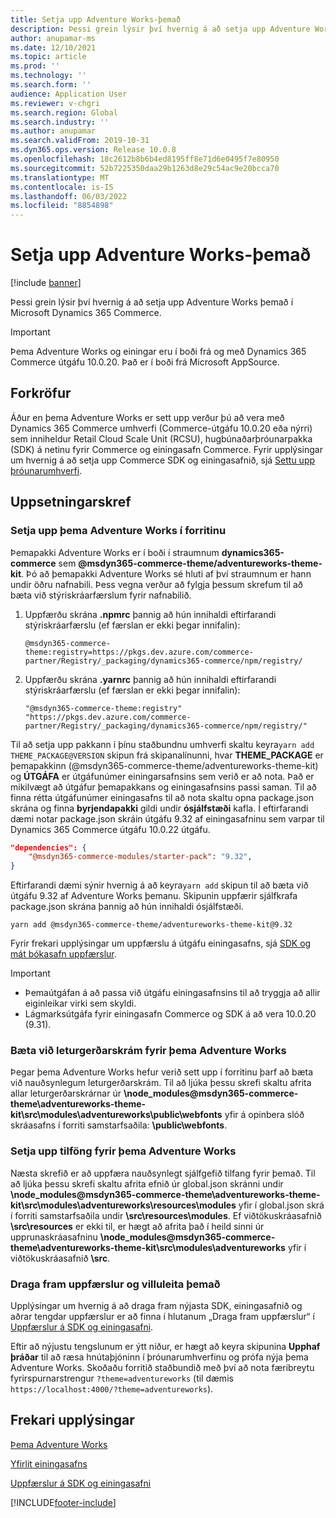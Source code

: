 ```yaml
---
title: Setja upp Adventure Works-þemað
description: Þessi grein lýsir því hvernig á að setja upp Adventure Works þemað í Microsoft Dynamics 365 Commerce.
author: anupamar-ms
ms.date: 12/10/2021
ms.topic: article
ms.prod: ''
ms.technology: ''
ms.search.form: ''
audience: Application User
ms.reviewer: v-chgri
ms.search.region: Global
ms.search.industry: ''
ms.author: anupamar
ms.search.validFrom: 2019-10-31
ms.dyn365.ops.version: Release 10.0.8
ms.openlocfilehash: 18c2612b8b6b4ed8195ff8e71d6e0495f7e80950
ms.sourcegitcommit: 52b7225350daa29b1263d8e29c54ac9e20bcca70
ms.translationtype: MT
ms.contentlocale: is-IS
ms.lasthandoff: 06/03/2022
ms.locfileid: "8854898"
---
```

# <a name="install-the-adventure-works-theme"></a>Setja upp Adventure Works-þemað

[!include [banner](includes/banner.md)]

Þessi grein lýsir því hvernig á að setja upp Adventure Works þemað í Microsoft Dynamics 365 Commerce. 

> [!IMPORTANT]
> Þema Adventure Works og einingar eru í boði frá og með Dynamics 365 Commerce útgáfu 10.0.20. Það er í boði frá Microsoft AppSource.

## <a name="prerequisites"></a>Forkröfur

Áður en þema Adventure Works er sett upp verður þú að vera með Dynamics 365 Commerce umhverfi (Commerce-útgáfu 10.0.20 eða nýrri) sem inniheldur Retail Cloud Scale Unit (RCSU), hugbúnaðarþróunarpakka (SDK) á netinu fyrir Commerce og einingasafn Commerce. Fyrir upplýsingar um hvernig á að setja upp Commerce SDK og einingasafnið, sjá [Settu upp þróunarumhverfi](e-commerce-extensibility/setup-dev-environment.md). 

## <a name="installation-steps"></a>Uppsetningarskref

### <a name="install-the-adventure-works-theme-in-your-application"></a>Setja upp þema Adventure Works í forritinu

Þemapakki Adventure Works er í boði í straumnum **dynamics365-commerce** sem **@msdyn365-commerce-theme/adventureworks-theme-kit**. Þó að þemapakki Adventure Works sé hluti af því straumnum er hann undir öðru nafnabili. Þess vegna verður að fylgja þessum skrefum til að bæta við stýriskráarfærslum fyrir nafnabilið.

1. Uppfærðu skrána **.npmrc** þannig að hún innihaldi eftirfarandi stýriskráarfærslu (ef færslan er ekki þegar innifalin):

    `@msdyn365-commerce-theme:registry=https://pkgs.dev.azure.com/commerce-partner/Registry/_packaging/dynamics365-commerce/npm/registry/`

1. Uppfærðu skrána **.yarnrc** þannig að hún innihaldi eftirfarandi stýriskráarfærslu (ef færslan er ekki þegar innifalin):

    `"@msdyn365-commerce-theme:registry" "https://pkgs.dev.azure.com/commerce-partner/Registry/_packaging/dynamics365-commerce/npm/registry/"`  
    
Til að setja upp pakkann í þínu staðbundnu umhverfi skaltu keyra`yarn add THEME_PACKAGE@VERSION` skipun frá skipanalínunni, hvar **THEME_PACKAGE** er þemapakkinn (@msdyn365-commerce-theme/adventureworks-theme-kit) og **ÚTGÁFA** er útgáfunúmer einingarsafnsins sem verið er að nota. Það er mikilvægt að útgáfur þemapakkans og einingasafnsins passi saman. Til að finna rétta útgáfunúmer einingasafns til að nota skaltu opna package.json skrána og finna **byrjendapakki** gildi undir **ósjálfstæði** kafla. Í eftirfarandi dæmi notar package.json skráin útgáfu 9.32 af einingasafninu sem varpar til Dynamics 365 Commerce útgáfu 10.0.22 útgáfu.  

```json
"dependencies": {
    "@msdyn365-commerce-modules/starter-pack": "9.32",
}
```

Eftirfarandi dæmi sýnir hvernig á að keyra`yarn add` skipun til að bæta við útgáfu 9.32 af Adventure Works þemanu. Skipunin uppfærir sjálfkrafa package.json skrána þannig að hún innihaldi ósjálfstæði.

`yarn add @msdyn365-commerce-theme/adventureworks-theme-kit@9.32`

Fyrir frekari upplýsingar um uppfærslu á útgáfu einingasafns, sjá [SDK og mát bókasafn uppfærslur](e-commerce-extensibility/sdk-updates.md). 

> [!IMPORTANT]
> - Þemaútgáfan á að passa við útgáfu einingasafnsins til að tryggja að allir eiginleikar virki sem skyldi. 
> - Lágmarksútgáfa fyrir einingasafn Commerce og SDK á að vera 10.0.20 (9.31). 

### <a name="add-the-font-files-for-the-adventure-works-theme"></a>Bæta við leturgerðarskrám fyrir þema Adventure Works

Þegar þema Adventure Works hefur verið sett upp í forritinu þarf að bæta við nauðsynlegum leturgerðarskrám. Til að ljúka þessu skrefi skaltu afrita allar leturgerðarskrárnar úr **\node_modules@msdyn365-commerce-theme\adventureworks-theme-kit\src\modules\adventureworks\public\webfonts** yfir á opinbera slóð skráasafns í forriti samstarfsaðila: **\public\webfonts**.

### <a name="set-up-the-resources-for-the-adventure-works-theme"></a>Setja upp tilföng fyrir þema Adventure Works

Næsta skrefið er að uppfæra nauðsynlegt sjálfgefið tilfang fyrir þemað. Til að ljúka þessu skrefi skaltu afrita efnið úr global.json skránni undir **\node_modules@msdyn365-commerce-theme\adventureworks-theme-kit\src\modules\adventureworks\resources\modules** yfir í global.json skrá í forriti samstarfsaðila undir **\src\resources\modules**. Ef viðtökuskráasafnið **\src\resources** er ekki til, er hægt að afrita það í heild sinni úr upprunaskráasafninu **\node_modules@msdyn365-commerce-theme\adventureworks-theme-kit\src\modules\adventureworks** yfir í viðtökuskráasafnið **\src**.

### <a name="pull-updates-and-validate-the-theme"></a>Draga fram uppfærslur og villuleita þemað

Upplýsingar um hvernig á að draga fram nýjasta SDK, einingasafnið og aðrar tengdar uppfærslur er að finna í hlutanum „Draga fram uppfærslur“ í [Uppfærslur á SDK og einingasafni](e-commerce-extensibility/sdk-updates.md#pull-updates).

Eftir að nýjustu tengslunum er ýtt niður, er hægt að keyra skipunina **Upphaf þráðar** til að ræsa hnútaþjóninn í þróunarumhverfinu og prófa nýja þema Adventure Works. Skoðaðu forritið staðbundið með því að nota færibreytu fyrirspurnarstrengur `?theme=adventureworks` (til dæmis `https://localhost:4000/?theme=adventureworks`).

## <a name="additional-resources"></a>Frekari upplýsingar

[Þema Adventure Works](adventure-works-theme.md)

[Yfirlit einingasafns](starter-kit-overview.md)

[Uppfærslur á SDK og einingasafni](e-commerce-extensibility/sdk-updates.md)

[!INCLUDE[footer-include](../includes/footer-banner.md)]
